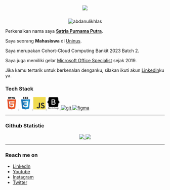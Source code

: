 <h1 align="center">
  <a href="https://git.io/typing-svg">
    <img src="https://readme-typing-svg.herokuapp.com/?lines=Hello,+There!+👋;.This+is+Satria+Purnama...;Nice+to+meet+you!&center=true&size=30">
  </a>
</h1>

<p align="center"> <img src="https://komarev.com/ghpvc/?username=satriapurnama0311&label=Profile%20views&color=0e75b6&style=flat" alt="abdanulikhlas" /> </p>

Perkenalkan nama saya [**Satria Purnama Putra**](https://www.instagram.com/satria.prnama/).

Saya seorang **Mahasiswa** di [Uninus](https://uninus.ac.id/).

Saya merupakan Cohort-Cloud Computing Bankit 2023 Batch 2.

Saya juga memiliki gelar [Microsoft Office Specialist](http://www.certiport.com/Portal/Pages/ViewTranscript.aspx?uid=jNfDXCS+AsLes4+VEMYooA==&vid=9TDqG2bkI+aWIt3Ej2YUAw==&aid=DHZSQUQRA8EafJuRnozcOA==&defaultlang=ENU) sejak 2019.

Jika kamu tertarik untuk berkenalan denganku, silakan ikuti akun [Linkedin](https://www.linkedin.com/in/satriapurnama11/)ku ya.
### Tech Stack
<p align="left"> 
<a href="https://www.w3.org/html/" target="_blank" rel="noreferrer"> <img src="https://raw.githubusercontent.com/devicons/devicon/master/icons/html5/html5-original-wordmark.svg" alt="html5" width="40" height="40"/> </a> 
<a href="https://www.w3schools.com/css/" target="_blank" rel="noreferrer"> <img src="https://raw.githubusercontent.com/devicons/devicon/master/icons/css3/css3-original-wordmark.svg" alt="css3" width="40" height="40"/> </a> 
<a href="https://developer.mozilla.org/en-US/docs/Web/JavaScript" target="_blank" rel="noreferrer"> <img src="https://raw.githubusercontent.com/devicons/devicon/master/icons/javascript/javascript-original.svg" alt="javascript" width="40" height="40"/> </a> 
<a href="https://getbootstrap.com" target="_blank" rel="noreferrer"> <img src="https://raw.githubusercontent.com/devicons/devicon/master/icons/bootstrap/bootstrap-plain-wordmark.svg" alt="bootstrap" width="40" height="40"/> </a>
<!--<a href="https://www.php.net" target="_blank" rel="noreferrer"> <img src="https://raw.githubusercontent.com/devicons/devicon/master/icons/php/php-original.svg" alt="php" width="40" height="40"/> </a> 
<a href="https://www.mysql.com/" target="_blank" rel="noreferrer"> <img src="https://raw.githubusercontent.com/devicons/devicon/master/icons/mysql/mysql-original-wordmark.svg" alt="mysql" width="40" height="40"/> </a> -->
<a href="https://git-scm.com/" target="_blank" rel="noreferrer"> <img src="https://www.vectorlogo.zone/logos/git-scm/git-scm-icon.svg" alt="git" width="40" height="40"/> </a> 
<a href="https://www.figma.com/" target="_blank" rel="noreferrer"> <img src="https://www.vectorlogo.zone/logos/figma/figma-icon.svg" alt="figma" width="40" height="40"/> </a> 
<!--<a href="https://www.python.org" target="_blank" rel="noreferrer"> <img src="https://raw.githubusercontent.com/devicons/devicon/master/icons/python/python-original.svg" alt="python" width="40" height="40"/> </a>--> </p>
  
<hr />

### Github Statistic
<p align="center">
<a href="https://github.com/dimasmds">
  <img height="150em" src="https://github-readme-stats-eight-theta.vercel.app/api?username=satriapurnama0311&show_icons=true&theme=algolia&include_all_commits=true&count_private=true"/>
  <img height="150em" src="https://github-readme-stats-eight-theta.vercel.app/api/top-langs/?username=satriapurnama0311&layout=compact&langs_count=8&theme=algolia"/>
</a>
</p>
<hr />

### Reach me on
- <a href="https://linkedin.com/in/satriapurnama11/">LinkedIn</a>
- <a href="https://www.youtube.com/channel/UCHklIac_U7Fzpow6Fmsx0ig">Youtube</a>
- <a href="https://www.instagram.com/satria.prnama/">Instagram</a>
- <a href="https://twitter.com/SatriaPurnamaP2">Twitter</a>
<!--### Visitor count
<img src="https://profile-counter.glitch.me/satriapurnama0311/count.svg" />-->


<!--
**satriapurnama0311/satriapurnama0311** is a ✨ _special_ ✨ repository because its `README.md` (this file) appears on your GitHub profile.

Here are some ideas to get you started:

- 🔭 I’m currently working on ...
- 🌱 I’m currently learning ...
- 👯 I’m looking to collaborate on ...
- 🤔 I’m looking for help with ...
- 💬 Ask me about ...
- 📫 How to reach me: ...
- 😄 Pronouns: ...
- ⚡ Fun fact: ...
-->
